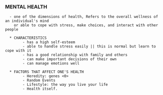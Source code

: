 ### MENTAL HEALTH
      - one of the dimensions of health, Refers to the overall wellness of an individual's mind
        or able to cope with stress, make choices, and interact with other people

      * CHARACTERISTICS
            - has a high self-esteem
            - able to handle stress easily || this is normal but learn to cope with it
            - has a good relationship with family and others      
            - can make important decisions of their own
            - can manage emotions well

      * FACTORS THAT AFFECT ONE'S HEALTH
            - Heredity: genes <0>
            - Random Events
            - Lifestyle: the way you live your life
            - Health itself.
